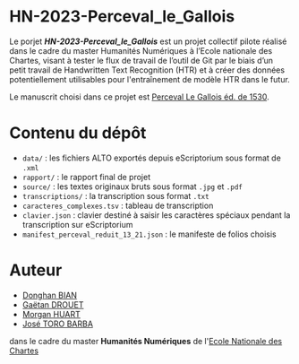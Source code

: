 # HN-2023-Perceval_le_Gallois

Le porjet ***HN-2023-Perceval_le_Gallois*** est un projet collectif pilote réalisé dans le cadre du master Humanités Numériques à l’Ecole nationale des Chartes, visant à tester le flux de travail de l’outil de Git par le biais d’un petit travail de Handwritten Text Recognition (HTR) et à créer des données potentiellement utilisables pour l'entraînement de modèle HTR dans le futur.

Le manuscrit choisi dans ce projet est [Perceval Le Gallois éd. de 1530](https://gallica.bnf.fr/ark:/12148/bpt6k8533378.image).


# Contenu du dépôt
- `data/` : les fichiers ALTO exportés depuis eScriptorium sous format de `.xml`
- `rapport/` : le rapport final de projet
- `source/` : les textes originaux bruts sous format `.jpg` et `.pdf` 
- `transcriptions/` : la transcription sous format `.txt`
- `caracteres_complexes.tsv` : tableau de transcription
- `clavier.json` : clavier destiné à saisir les caractères spéciaux pendant la transcription sur eScriptorium
- `manifest_perceval_reduit_13_21.json` : le manifeste de folios choisis

# Auteur

- [Donghan BIAN](https://github.com/Kepler1908)
- [Gaëtan DROUET](https://github.com/GaetanDrouet)
- [Morgan HUART](https://github.com/morganh1776)
- [José TORO BARBA](https://github.com/jotabetebe)

 dans le cadre du master **Humanités Numériques** de l'[Ecole Nationale des Chartes](https://www.chartes.psl.eu/)
